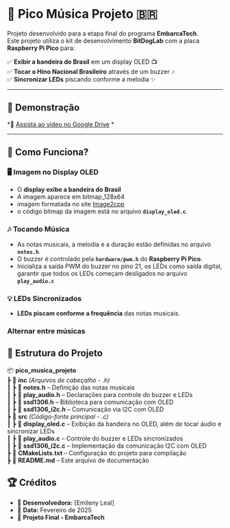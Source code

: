 # 🎵 Pico Música Projeto 🇧🇷

Projeto desenvolvido para a etapa final do programa **EmbarcaTech**.  
Este projeto utiliza o kit de desenvolvimento **BitDogLab** com a placa **Raspberry Pi Pico** para:

✅ **Exibir a bandeira do Brasil** em um display OLED 📺  
✅ **Tocar o Hino Nacional Brasileiro** através de um buzzer 🎶  
✅ **Sincronizar LEDs** piscando conforme a melodia ✨  

---

## 📸 Demonstração  
*🎥 [Assista ao vídeo no Google Drive](https://drive.google.com/file/d/1mZjT8pG70cVM45tFM_qZFiQH78tezaNR/view?usp=drive_link)
*  

---
## 🚀 Como Funciona?

### 🖥️ Imagem no Display OLED  
- O **display exibe a bandeira do Brasil**   
- A imagem aparece em bitmap_128x64 
- imagem formatada no site [Image2cpp](https://javl.github.io/image2cpp/)
- o código bitmap da imagem está no arquivo **`display_oled.c`**.

### 🎶 Tocando Música  
- As notas musicais, a melodia e a duração estão definidas no arquivo **`notes.h`**.  
- O buzzer é controlado pela **`hardware/pwm.h`** do **Raspberry Pi Pico**.  
- Inicializa a saída PWM do buzzer no pino 21, os LEDs como saída digital, garantir que todos os LEDs começam desligados no arquivo **`play_audio.c`**

### 💡 LEDs Sincronizados  
- **LEDs piscam conforme a frequência** das notas musicais.   

### Alternar entre músicas


## 📂 Estrutura do Projeto

📦 **pico_musica_projeto**  
 ┣ 📂 **inc** *(Arquivos de cabeçalho - .h)*  
 ┃ ┣ 📜 **notes.h** – Definição das notas musicais  
 ┃ ┣ 📜 **play_audio.h** – Declarações para controle do buzzer e LEDs  
 ┃ ┣ 📜 **ssd1306.h** – Biblioteca para comunicação com OLED  
 ┃ ┣ 📜 **ssd1306_i2c.h** – Comunicação via I2C com OLED  
 ┣ 📂 **src** *(Código-fonte principal - .c)*  
 ┃ ┣ 📜 **display_oled.c** – Exibição da bandeira no OLED, além de tocar áudio e sincronizar LEDs  
 ┃ ┣ 📜 **play_audio.c** – Controle do buzzer e LEDs sincronizados  
 ┃ ┣ 📜 **ssd1306_i2c.c** – Implementação da comunicação I2C com OLED  
 ┣ 📜 **CMakeLists.txt** – Configuração do projeto para compilação  
 ┣ 📜 **README.md** – Este arquivo de documentação  



## 🏆 Créditos

- 👤 **Desenvolvedora:** [Emileny Leal]
- 📅 **Data:** Fevereiro de 2025
- 🏫 **Projeto Final - EmbarcaTech**
